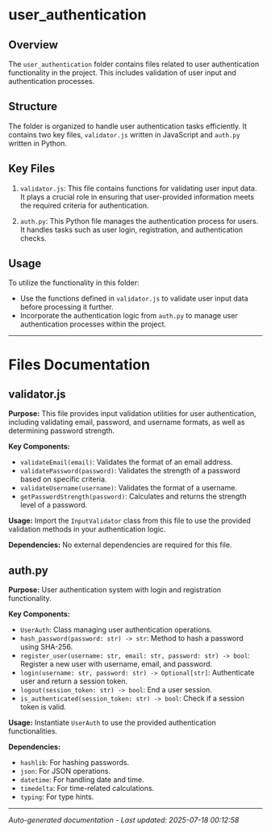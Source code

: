 # user_authentication

## Overview
The `user_authentication` folder contains files related to user authentication functionality in the project. This includes validation of user input and authentication processes.

## Structure
The folder is organized to handle user authentication tasks efficiently. It contains two key files, `validator.js` written in JavaScript and `auth.py` written in Python.

## Key Files
1. `validator.js`: This file contains functions for validating user input data. It plays a crucial role in ensuring that user-provided information meets the required criteria for authentication.
   
2. `auth.py`: This Python file manages the authentication process for users. It handles tasks such as user login, registration, and authentication checks.

## Usage
To utilize the functionality in this folder:
- Use the functions defined in `validator.js` to validate user input data before processing it further.
- Incorporate the authentication logic from `auth.py` to manage user authentication processes within the project.

---

# Files Documentation

## validator.js

**Purpose:** This file provides input validation utilities for user authentication, including validating email, password, and username formats, as well as determining password strength.

**Key Components:**
- `validateEmail(email)`: Validates the format of an email address.
- `validatePassword(password)`: Validates the strength of a password based on specific criteria.
- `validateUsername(username)`: Validates the format of a username.
- `getPasswordStrength(password)`: Calculates and returns the strength level of a password.

**Usage:** Import the `InputValidator` class from this file to use the provided validation methods in your authentication logic.

**Dependencies:** No external dependencies are required for this file.

## auth.py

**Purpose:** User authentication system with login and registration functionality.

**Key Components:**
- `UserAuth`: Class managing user authentication operations.
- `hash_password(password: str) -> str`: Method to hash a password using SHA-256.
- `register_user(username: str, email: str, password: str) -> bool`: Register a new user with username, email, and password.
- `login(username: str, password: str) -> Optional[str]`: Authenticate user and return a session token.
- `logout(session_token: str) -> bool`: End a user session.
- `is_authenticated(session_token: str) -> bool`: Check if a session token is valid.

**Usage:** Instantiate `UserAuth` to use the provided authentication functionalities.

**Dependencies:**
- `hashlib`: For hashing passwords.
- `json`: For JSON operations.
- `datetime`: For handling date and time.
- `timedelta`: For time-related calculations.
- `typing`: For type hints.

---
*Auto-generated documentation - Last updated: 2025-07-18 00:12:58*
